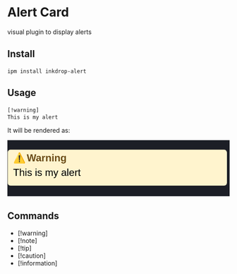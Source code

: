 # Alert Card

visual plugin to display alerts

## Install

```shell
ipm install inkdrop-alert
```

## Usage
```
[!warning]
This is my alert
```
It will be rendered as:

![](https://github.com/jpastorm/inkdrop-alert/raw/master/example.png)


## Commands
- [!warning]
- [!note]
- [!tip]
- [!caution]
- [!information]